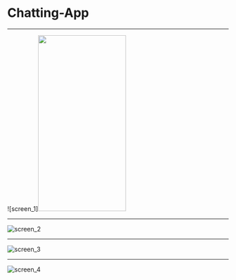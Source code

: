 # Chatting-App
_________________________________________________________________________________________________________________
![screen_1]<img src="https://user-images.githubusercontent.com/75658978/110121711-bce3e700-7de4-11eb-9e69-e967a46f980d.png" data-canonical-src="https://gyazo.com/eb5c5741b6a9a16c692170a41a49c858.png" width="200" height="400" />

__________________________________________________________________________________________________________________

![screen_2](https://user-images.githubusercontent.com/75658978/110121740-c705e580-7de4-11eb-87a3-7a4ffa6678e6.png)

__________________________________________________________________________________________________________________

![screen_3](https://user-images.githubusercontent.com/75658978/110121792-d71dc500-7de4-11eb-9a3a-27cf6be797a3.png)

___________________________________________________________________________________________________________________

![screen_4](https://user-images.githubusercontent.com/75658978/110121811-de44d300-7de4-11eb-9426-4e1ed765c3fc.png)
